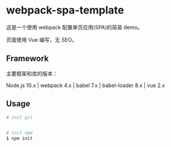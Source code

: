 # webpack-spa-template

这是一个使用 webpack 配置单页应用(SPA)的简易 demo。

页面使用 Vue 编写，无 SEO。

## Framework

主要框架和库的版本：

Node.js 10.x | webpack 4.x | babel 7.x | babel-loader 8.x | vue 2.x

## Usage

```bash
# init git


# init npm
$ npm init
```

